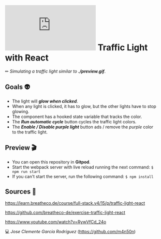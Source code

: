 # ![4Geeks Logo](http://assets.breatheco.de/apis/img/images.php?blob&random&cat=icon&tags=4geeks,16) Traffic Light with React

✏ *Simulating a traffic light similar to ***./preview.gif****.

## Goals 👽 
- The light will ***glow when clicked***.
- When any light is clicked, it has to glow, but the other lights have to stop glowing.
- The component has a hooked state variable that tracks the color.
- The ***Run automatic cycle*** button cycles the traffic light colors.
- The ***Enable / Disable purple light*** button ads / remove the *purple* color to the traffic light.

## Preview 🎬
* You can open this repository in **Gitpod**.
* Start the webpack server with live reload running the next command: `$ npm run start`
* If you can't start the server, run the following command: `$ npm install`

## Sources 📌

<https://learn.breatheco.de/course/full-stack.v4/15/p/traffic-light-react>

<https://github.com/breatheco-de/exercise-traffic-light-react>

<https://www.youtube.com/watch?v=RywVfCd_24o>

💻 _Jose Clemente García Rodríguez_ (<https://github.com/m4n50n>)